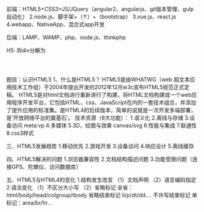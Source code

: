 前端：HTML5+CSS3+JS/JQuery（angular2、angularjs、git版本管理、gulp自动化）
2.node.js、脚手架+（↑）+（bootstrap）
3.vue.js、react.js
4.webapp、NativeApp、混合式app开发

后端：LAMP、WAMP、php、node.js、thinkphp

H5:
将div分解为	<header></header>
    		<nav></nav>
    		<section></section>
    		<footer></footer>

题目：认识HTML5
1、什么是HTML5？
	HTML5是由WHATWG（web 超文本应用技术工作组）于2004年提出开发的2012年12月w3c宣布HTML5规范正式定稿。
	HTML5是对html文档进行重新进行了构建，将HTML文档构建成一个web应用程序开发平台，它包括HTML、css、JavaScript在内的一套技术组合，并添加了提升应用的标准集。是HTML4的后续版本，简单的说就是一次开发多端部署，是‘开放网络平台的奠基石’。
	技术资源（8大功能）：
		1.语义化
		2.离线与存储
		3.设备访问	meta:vp
		4.多媒体
		5.3D，绘图与效果	canvas/svg
		6.性能与集成
		7.联通性
		8.css3样式

三、HTML5发展趋势
	1.移动优先
	2.游戏开发
	3.设备访问
	4.响应设计
	5.离线缓存

四、HTML5解决的问题
	1.浏览器兼容性
	2.文档结构描述问题
	3.功能受限问题（连接GPS、陀螺仪、访问数据库）

五、HTML5与HTML4的变化
	1.结构发生改变
		（1）文档声明
				<!DOCTYPE html>
		（2）语言编码指定
				<meta charset="utf-8">
	2.语法变化
		（1）不区分大小写
		（2）省略标记
			全省：
				<!DOCTYPE html>
				html/body/head/colgroup/tbody
			省略结束标记
				li/p/dt/dd....
			不许写结束标记
				单标记：area/br/hr...
